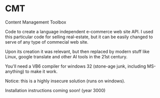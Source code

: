 # CMT
Content Management Toolbox

Code to create a language independent e-commerce web site API. 
I used this particular code for selling real-estate, but it can be easily changed to serve of any type of commecial web site. 

Upon its creation it was relevant, but then replaced by modern stuff like Linux, google translate and other AI tools in the 21st century.

You'll need a VB6 compiler for windows 32 (stone-age junk, including MS-anything) to make it work.

Notice: this is a highly insecure solution (runs on windows).

Installation instructions coming soon! (year 3000)


